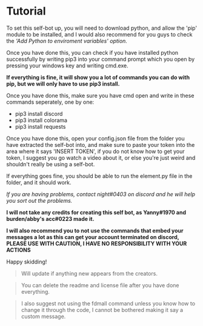 # Tutorial

To set this self-bot up, you will need to download python, and allow the 'pip' module to be installed, and I would also recommend for you guys to check the *'Add Python to enviroment variables' option.*

Once you have done this, you can check if you have installed python successfully by writing pip3 into your command prompt which you open by pressing your windows key and writing cmd.exe. 

**If everything is fine, it will show you a lot of commands you can do with pip, but we will only have to use pip3 install.**

Once you have done this, make sure you have cmd open and write in these commands seperately, one by one:
* pip3 install discord
* pip3 install colorama
* pip3 install requests

Once you have done this, open your config.json file from the folder you have extracted the self-bot into, and make sure to paste your token into the area where it says 'INSERT TOKEN', if you do not know how to get your token, I suggest you go watch a video about it, or else you're just weird and shouldn't really be using a self-bot.

If everything goes fine, you should be able to run the element.py file in the folder, and it should work. 

*If you are having problems, contact night#0403 on discord and he will help you sort out the problems.*

**I will not take any credits for creating this self bot, as Yanny#1970 and burden/abby's acc#0223 made it.**

**I will also recommend you to not use the commands that embed your messages a lot as this can get your account terminated on discord, PLEASE USE WITH CAUTION, I HAVE NO RESPONSIBILITY WITH YOUR ACTIONS**



Happy skidding!

> Will update if anything new appears from the creators.
 
> You can delete the readme and license file after you have done everything.
 
>I also suggest not using the fdmall command unless you know how to change it through the code, I cannot be bothered making it say a custom message.
